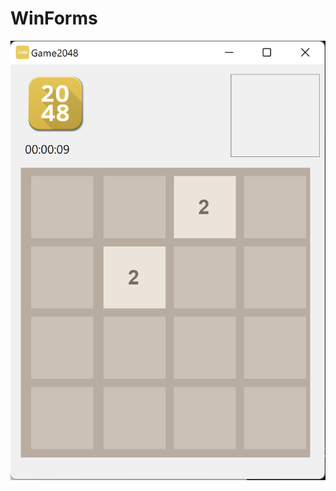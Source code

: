 # WinForms
![Скриншот приложения](https://github.com/daniilklementiev/WinForms/raw/master/image.png)
